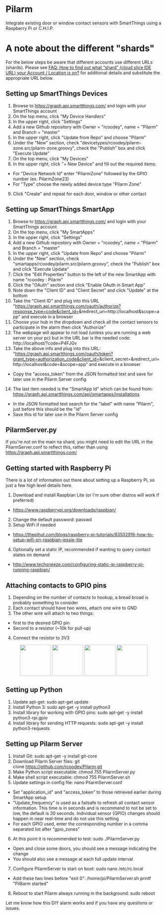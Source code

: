 # Pilarm
Integrate existing door or window contact sensors with SmartThings using a Raspberry Pi or C.H.I.P.

# A note about the different "shards"

For the below steps be aware that different accounts use different URLs (shards). Please see <a href="https://community.smartthings.com/t/faq-how-to-find-out-what-shard-cloud-slice-ide-url-your-account-location-is-on/53923">FAQ: How to find out what “shard” (cloud slice IDE URL) your Account / Location is on?</a> for additional details and substitute the appropriate URL below.

## Setting up SmartThings Devices
1. Browse to https://graph.api.smartthings.com/ and login with your SmartThings account
2. On the top menu, click "My Device Handlers"
3. In the upper right, click "Settings"
4. Add a new Github repository with Owner = "rcoodey", name = "Pilarm" and Branch = "master"
5. In the upper right, click "Update from Repo" and choose "Pilarm"
6. Under the "New" section, check "devicetypes/rcoodey/pilarm-zone.src/pilarm-zone.groovy", check the "Publish" box and click "Execute Update"
7. On the top menu, click "My Devices"
8. In the upper right, click "+ New Device" and fill out the required items:
  * For "Device Network Id" enter "PilarmZone" followed by the GPIO number (ex. PilarmZone23)
  * For "Type" choose the newly added device type "Pilarm Zone"
9. Click "Create" and repeat for each door, window or other contact

## Setting up SmartThings SmartApp

1. Browse to https://graph.api.smartthings.com/ and login with your SmartThings account
2. On the top menu, click "My SmartApps"
3. In the upper right, click "Settings"
4. Add a new Github repository with Owner = "rcoodey", name = "Pilarm" and Branch = "master"
5. In the upper right, click "Update from Repo" and choose "Pilarm"
6. Under the "New" section, check "smartapps/rcoodey/pilarm.src/pilarm.groovy", check the "Publish" box and click "Execute Update"
7. Click the "Edit Properties" button to the left of the new SmartApp with name "rcoodey : Pilarm"
8. Click the "OAuth" section and click "Enable OAuth in Smart App"
9. Note down the "Client ID" and "Client Secret" and click "Update" at the bottom
10. Take the "Client ID" and plug into this URL "https://graph.api.smartthings.com/oauth/authorize?response_type=code&client_id=<INSERT YOUR ID>&redirect_uri=http://localhost&scope=app" and execute in a browser
11. Choose your hub in the dropdown and check all the contact sensors to participate in the alarm then click "Authorize"
12. The webpage will appear to not load (unless you are running a web server on your pc) but in the URL bar is the needed code: http://localhost/?code=P4FJGv
13. Take the above info and plug into this URL: "https://graph.api.smartthings.com/oauth/token?grant_type=authorization_code&client_id=<INSERT YOUR ID>&client_secret=<INSERT YOUR SECRET>&redirect_uri=http://localhost&code=<INSERT YOUR CODE>&scope=app" and execute in a browser
  * Copy the "access_token" from the JSON formatted  text and save for later use in the Pilarm Server config
14. The last item needed is the "SmartApp Id" which can be found from: https://graph.api.smartthings.com/api/smartapps/installations
  * In the JSON formatted text search for the "label" with name "Pilarm", just before this should be the "id"
  * Save this id for later use in the Pilarm Server config

## PilarmServer.py

If you're not on the main na shard, you might need to edit the URL in the PilarmServer.conf to reflect this, rather than using https://graph.api.smartthings.com/

## Getting started with Raspberry Pi
There is a lot of information out there about setting up a Raspberry Pi, so just a few high level details here.

1. Download and install Raspbian Lite (or I'm sure other distros will work if preferred)
  * https://www.raspberrypi.org/downloads/raspbian/
2. Change the default password: passwd
3. Setup WiFi if needed
  * https://thepihut.com/blogs/raspberry-pi-tutorials/83502916-how-to-setup-wifi-on-raspbian-jessie-lite
4. Optionally set a static IP, recommended if wanting to query contact states on demand
  * http://www.techsneeze.com/configuring-static-ip-raspberry-pi-running-raspbian/

## Attaching contacts to GPIO pins
1. Depending on the number of contacts to hookup, a bread broad is probably something to consider
2. Each contact should have two wires, attach one wire to GND
3. The other wire will attach to two things:
  * first to the desired GPIO pin
  * Second to a resistor (~10k for pull-up)
4. Connect the resistor to 3V3

<p align="center">
<img src="https://github.com/rcoodey/Pilarm/raw/master/images/AlarmBox.jpg" width="100" />
<img src="https://github.com/rcoodey/Pilarm/raw/master/images/BoardCenter.jpg" width="100" />
<img src="https://github.com/rcoodey/Pilarm/raw/master/images/BoardLeft.jpg" width="100" />
<img src="https://github.com/rcoodey/Pilarm/raw/master/images/BoardRight.jpg" width="100" />
</p>

## Setting up Python
1. Update apt-get: sudo apt-get update
2. Install Python 3: sudo apt-get -y install python3
3. Install library for working with GPIO pins: sudo apt-get -y install python3-rpi.gpio
4. Install library for sending HTTP requests: sudo apt-get -y install python3-requests

## Setting up Pilarm Server
1. Install Git: sudo apt-get -y install git-core
2. Download Pilarm Server files: git clone https://github.com/rcoodey/Pilarm.git
3. Make Python script executable: chmod 755 PilarmServer.py
4. Make shell script executable: chmod 755 PilarmServer.sh
5. Update settings in config file: nano PilarmServer.conf
  * Set "application_id" and "access_token" to those retrieved earlier during SmartApp setup
  * "Update_frequency" is used as a failsafe to refresh all contact sensor information. This time is in seconds and is recommend to not be set to low, the default is 30 seconds. Individual sensor (GPIO) changes should happen in near real-time and do not use this setting
  * For each GPIO used, enter the corresponding number in a comma separated list after "gpio_zones"
6. At this point it is recommended to test: sudo ./PilarmServer.py
  * Open and close some doors, you should see a message indicating the change
  * You should also see a message at each full update interval
7. Configure PilarmServer to start on boot: sudo nano /etc/rc.local
  * Add these two lines before "exit 0":
    /home/pi/PilarmServer.sh
    printf "Pil8arm started"
8. Reboot to start Pilarm always running in the background: sudo reboot

Let me know how this DIY alarm works and if you have any questions or issues.
